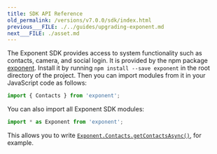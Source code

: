 ```yaml
---
title: SDK API Reference
old_permalink: /versions/v7.0.0/sdk/index.html
previous___FILE: ./../guides/upgrading-exponent.md
next___FILE: ./asset.md
---
```


The Exponent SDK provides access to system functionality such as contacts, camera, and social login. It is provided by the npm package [exponent](https://www.npmjs.com/package/exponent). Install it by running `npm install --save exponent` in the root directory of the project. Then you can import modules from it in your JavaScript code as follows:

```javascript
import { Contacts } from 'exponent';
```

You can also import all Exponent SDK modules:

```javascript
import * as Exponent from 'exponent';
```

This allows you to write [`Exponent.Contacts.getContactsAsync()`](/versions/v7.0.0/sdk/contacts#Exponent.Contacts.getContactsAsync "Exponent.Contacts.getContactsAsync"), for example.
